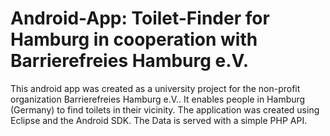 Android-App: Toilet-Finder for Hamburg in cooperation with Barrierefreies Hamburg e.V.
============================================================================================

This android app was created as a university project for the non-profit organization Barrierefreies Hamburg e.V.. It enables people in Hamburg (Germany) to find toilets in their vicinity. The application was created using Eclipse and the Android SDK. The Data is served with a simple PHP API.
